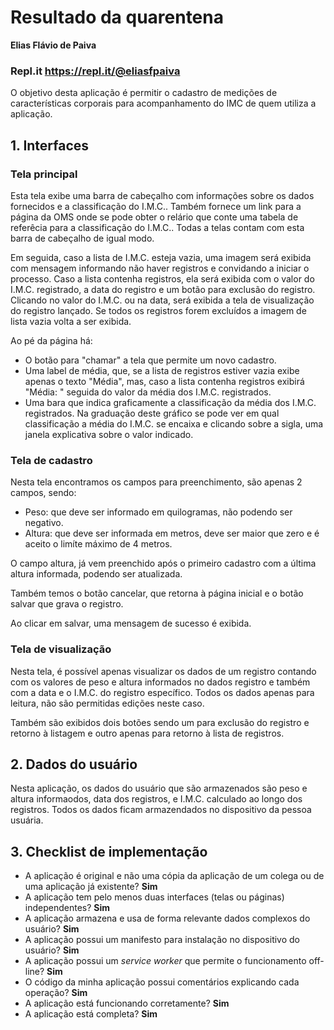 # Resultado da quarentena

**Elias Flávio de Paiva**
### Repl.it https://repl.it/@eliasfpaiva

O objetivo desta aplicação é permitir o cadastro de medições de características corporais para acompanhamento do IMC de quem utiliza a aplicação.

## 1. Interfaces

### Tela principal

Esta tela exibe uma barra de cabeçalho com informações sobre os dados fornecidos e a classificação do I.M.C.. Também fornece um link para a página da OMS onde se pode obter o relário que conte uma tabela de referêcia para a classificação do I.M.C.. Todas a telas contam com esta barra de cabeçalho de igual modo.

Em seguida, caso a lista de I.M.C. esteja vazia, uma imagem será exibida com mensagem informando não haver registros e convidando a iniciar o processo. Caso a lista contenha registros, ela será exibida com o valor do I.M.C. registrado, a data do registro e um botão para exclusão do registro. Clicando no valor do I.M.C. ou na data, será exibida a tela de visualização do registro lançado. Se todos os registros forem excluídos a imagem de lista vazia volta a ser exibida.

Ao pé da página há:
 - O botão para "chamar" a tela que permite um novo cadastro.
 - Uma label de média, que, se a lista de registros estiver vazia exibe apenas o texto "Média", mas, caso a lista contenha registros exibirá "Média: " seguida do valor da média dos I.M.C. registrados.
 - Uma bara que indica graficamente a classificação da média dos I.M.C. registrados. Na graduação deste gráfico se pode ver em qual classificação a média do I.M.C. se encaixa e clicando sobre a sigla, uma janela explicativa sobre o valor indicado.

### Tela de cadastro

Nesta tela encontramos os campos para preenchimento, são apenas 2 campos, sendo:
 - Peso: que deve ser informado em quilogramas, não podendo ser negativo.
 - Altura: que deve ser informada em metros, deve ser maior que zero e é aceito o limíte máximo de 4 metros.

 O campo altura, já vem preenchido após o primeiro cadastro com a última altura informada, podendo ser atualizada.

 Também temos o botão cancelar, que retorna à página inicial e o botão salvar que grava o registro.

 Ao clicar em salvar, uma mensagem de sucesso é exibida.

### Tela de visualização

Nesta tela, é possível apenas visualizar os dados de um registro contando com os valores de peso e altura informados no dados registro e também com a data e o I.M.C. do registro específico. Todos os dados apenas para leitura, não são permitidas edições neste caso.

Também são exibidos dois botões sendo um para exclusão do registro e retorno à listagem e outro apenas para retorno à lista de registros.

## 2. Dados do usuário

Nesta aplicação, os dados do usuário que são armazenados são peso e altura informaodos, data dos registros, e I.M.C. calculado ao longo dos registros. Todos os dados ficam armazendados no dispositivo da pessoa usuária.

## 3. Checklist de implementação

- A aplicação é original e não uma cópia da aplicação de um colega ou de uma aplicação já existente? **Sim**
- A aplicação tem pelo menos duas interfaces (telas ou páginas) independentes? **Sim**
- A aplicação armazena e usa de forma relevante dados complexos do usuário? **Sim**
- A aplicação possui um manifesto para instalação no dispositivo do usuário? **Sim**
- A aplicação possui um _service worker_ que permite o funcionamento off-line? **Sim**
- O código da minha aplicação possui comentários explicando cada operação? **Sim**
- A aplicação está funcionando corretamente? **Sim**
- A aplicação está completa? **Sim**